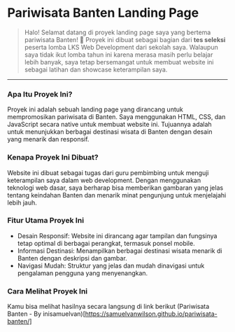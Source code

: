 # Pariwisata Banten Landing Page
> Halo! Selamat datang di proyek landing page saya yang bertema pariwisata Banten! 🌴
Proyek ini dibuat sebagai bagian dari **tes seleksi** peserta lomba LKS Web Development dari sekolah saya. Walaupun saya tidak ikut lomba tahun ini karena merasa masih perlu belajar lebih banyak, saya tetap bersemangat untuk membuat website ini sebagai latihan dan showcase keterampilan saya.
---

### Apa Itu Proyek Ini?
Proyek ini adalah sebuah landing page yang dirancang untuk mempromosikan pariwisata di Banten. Saya menggunakan HTML, CSS, dan JavaScript secara native untuk membuat website ini. Tujuannya adalah untuk menunjukkan berbagai destinasi wisata di Banten dengan desain yang menarik dan responsif.

### Kenapa Proyek Ini Dibuat?
Website ini dibuat sebagai tugas dari guru pembimbing untuk menguji keterampilan saya dalam web development. Dengan menggunakan teknologi web dasar, saya berharap bisa memberikan gambaran yang jelas tentang keindahan Banten dan menarik minat pengunjung untuk menjelajahi lebih jauh.

### Fitur Utama Proyek Ini
- Desain Responsif: Website ini dirancang agar tampilan dan fungsinya tetap optimal di berbagai perangkat, termasuk ponsel mobile.
- Informasi Destinasi: Menampilkan berbagai destinasi wisata menarik di Banten dengan deskripsi dan gambar.
- Navigasi Mudah: Struktur yang jelas dan mudah dinavigasi untuk pengalaman pengguna yang menyenangkan.

### Cara Melihat Proyek Ini
Kamu bisa melihat hasilnya secara langsung di link berikut (Pariwisata Banten - By inisamuelvan)[https://samuelvanwilson.github.io/pariwisata-banten/]


